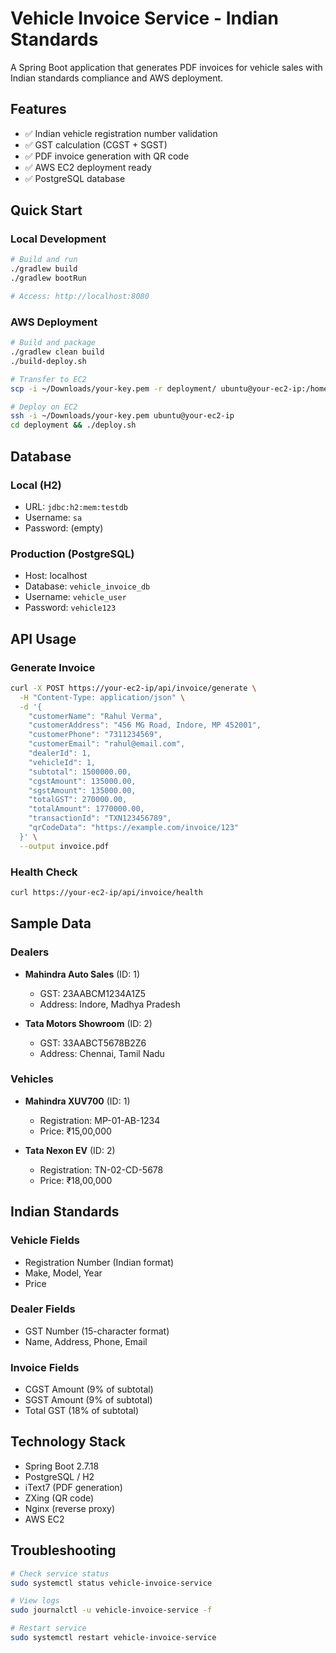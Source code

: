 # Vehicle Invoice Service - Indian Standards

A Spring Boot application that generates PDF invoices for vehicle sales with Indian standards compliance and AWS deployment.

## Features

- ✅ Indian vehicle registration number validation
- ✅ GST calculation (CGST + SGST)
- ✅ PDF invoice generation with QR code
- ✅ AWS EC2 deployment ready
- ✅ PostgreSQL database

## Quick Start

### Local Development

```bash
# Build and run
./gradlew build
./gradlew bootRun

# Access: http://localhost:8080
```

### AWS Deployment

```bash
# Build and package
./gradlew clean build
./build-deploy.sh

# Transfer to EC2
scp -i ~/Downloads/your-key.pem -r deployment/ ubuntu@your-ec2-ip:/home/ubuntu/

# Deploy on EC2
ssh -i ~/Downloads/your-key.pem ubuntu@your-ec2-ip
cd deployment && ./deploy.sh
```

## Database

### Local (H2)
- URL: `jdbc:h2:mem:testdb`
- Username: `sa`
- Password: (empty)

### Production (PostgreSQL)
- Host: localhost
- Database: `vehicle_invoice_db`
- Username: `vehicle_user`
- Password: `vehicle123`

## API Usage

### Generate Invoice

```bash
curl -X POST https://your-ec2-ip/api/invoice/generate \
  -H "Content-Type: application/json" \
  -d '{
    "customerName": "Rahul Verma",
    "customerAddress": "456 MG Road, Indore, MP 452001",
    "customerPhone": "7311234569",
    "customerEmail": "rahul@email.com",
    "dealerId": 1,
    "vehicleId": 1,
    "subtotal": 1500000.00,
    "cgstAmount": 135000.00,
    "sgstAmount": 135000.00,
    "totalGST": 270000.00,
    "totalAmount": 1770000.00,
    "transactionId": "TXN123456789",
    "qrCodeData": "https://example.com/invoice/123"
  }' \
  --output invoice.pdf
```

### Health Check

```bash
curl https://your-ec2-ip/api/invoice/health
```

## Sample Data

### Dealers
- **Mahindra Auto Sales** (ID: 1)
  - GST: 23AABCM1234A1Z5
  - Address: Indore, Madhya Pradesh

- **Tata Motors Showroom** (ID: 2)
  - GST: 33AABCT5678B2Z6
  - Address: Chennai, Tamil Nadu

### Vehicles
- **Mahindra XUV700** (ID: 1)
  - Registration: MP-01-AB-1234
  - Price: ₹15,00,000

- **Tata Nexon EV** (ID: 2)
  - Registration: TN-02-CD-5678
  - Price: ₹18,00,000

## Indian Standards

### Vehicle Fields
- Registration Number (Indian format)
- Make, Model, Year
- Price

### Dealer Fields
- GST Number (15-character format)
- Name, Address, Phone, Email

### Invoice Fields
- CGST Amount (9% of subtotal)
- SGST Amount (9% of subtotal)
- Total GST (18% of subtotal)

## Technology Stack

- Spring Boot 2.7.18
- PostgreSQL / H2
- iText7 (PDF generation)
- ZXing (QR code)
- Nginx (reverse proxy)
- AWS EC2

## Troubleshooting

```bash
# Check service status
sudo systemctl status vehicle-invoice-service

# View logs
sudo journalctl -u vehicle-invoice-service -f

# Restart service
sudo systemctl restart vehicle-invoice-service
```

